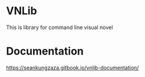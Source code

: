 # VNLib
This is library for command line visual novel
# Documentation
https://seankungzaza.gitbook.io/vnlib-documentation/
